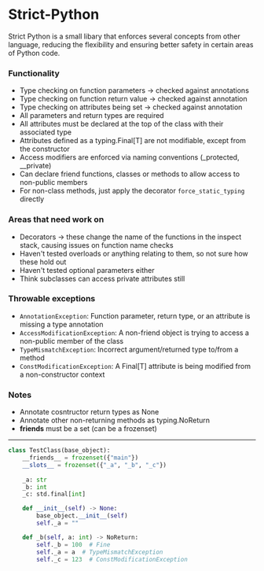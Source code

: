 # Strict-Python
Strict Python is a small libary that enforces several concepts from other language, reducing the flexibility and ensuring better safety in certain areas of Python code.

### Functionality
- Type checking on function parameters -> checked against annotations
- Type checking on function return value -> checked against annotation
- Type checking on attributes being set -> checked against annotation
- All parameters and return types are required
- All attributes must be declared at the top of the class with their associated type
- Attributes defined as a typing.Final[T] are not modifiable, except from the constructor
- Access modifiers are enforced via naming conventions (\_protected, \_\_private)
- Can declare friend functions, classes or methods to allow access to non-public members
- For non-class methods, just apply the decorator `force_static_typing` directly

### Areas that need work on
- Decorators -> these change the name of the functions in the inspect stack, causing issues on function name checks
- Haven't tested overloads or anything relating to them, so not sure how these hold out
- Haven't tested optional parameters either
- Think subclasses can access private attributes still

### Throwable exceptions
- `AnnotationException`: Function parameter, return type, or an attribute is missing a type annotation
- `AccessModificationException`: A non-friend object is trying to access a non-public member of the class
- `TypeMismatchException`: Incorrect argument/returned type to/from a method
- `ConstModificationException`: A Final[T] attribute is being modified from a non-constructor context

### Notes
- Annotate cosntructor return types as None
- Annotate other non-returning methods as typing.NoReturn
- __friends__ must be a set (can be a frozenset)
---


```python
class TestClass(base_object):
    __friends__ = frozenset({"main"})
    __slots__ = frozenset({"_a", "_b", "_c"})
    
    _a: str
    _b: int
    _c: std.final[int]

    def __init__(self) -> None:
        base_object.__init__(self)
        self._a = ""

    def _b(self, a: int) -> NoReturn:
        self._b = 100  # Fine
        self._a = a  # TypeMismatchException
        self._c = 123  # ConstModificationException
```
